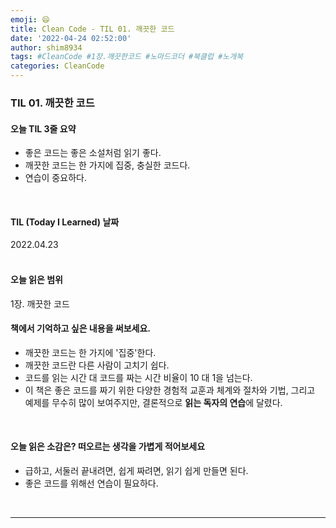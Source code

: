 ```yaml
---
emoji: 😄
title: Clean Code - TIL 01. 깨끗한 코드
date: '2022-04-24 02:52:00'
author: shim8934
tags: #CleanCode #1장.깨끗한코드 #노마드코더 #북클럽 #노개북
categories: CleanCode
---
```

### TIL 01. 깨끗한 코드
#### **오늘 TIL 3줄 요약**

- 좋은 코드는 좋은 소설처럼 읽기 좋다.
- 깨끗한 코드는 한 가지에 집중, 충실한 코드다.
- 연습이 중요하다.
<br/>

#### **TIL (Today I Learned) 날짜**

2022.04.23
<br/><br/>

#### **오늘 읽은 범위**

1장. 깨끗한 코드
<br/>


#### **책에서 기억하고 싶은 내용을 써보세요.**

- 깨끗한 코드는 한 가지에 '집중'한다.
- 깨끗한 코드란 다른 사람이 고치기 쉽다.
- 코드를 읽는 시간 대 코드를 짜는 시간 비율이 10 대 1을 넘는다.
- 이 책은 좋은 코드를 짜기 위한 다양한 경험적 교훈과 체계와 절차와 기법, 그리고 예제를 무수히 많이 보여주지만, 결론적으로 **읽는 독자의 연습**에 달렸다.
<br/>


#### **오늘 읽은 소감은? 떠오르는 생각을 가볍게 적어보세요**

- 급하고, 서둘러 끝내려면, 쉽게 짜려면, 읽기 쉽게 만들면 된다.
- 좋은 코드를 위해선 연습이 필요하다.
<br/>


---


```toc

```